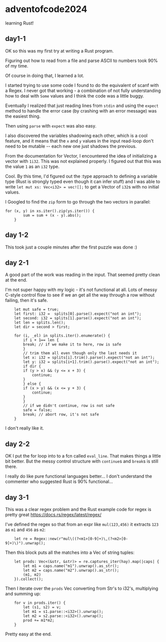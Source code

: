 # adventofcode2024
learning Rust!

## day1-1
OK so this was my first try at writing a Rust program.

Figuring out how to read from a file and parse ASCII to numbers took 90% of my time. 

Of course in doing that, I learned a lot.

I started trying to use some code I found to do the equivalent of scanf with a Regex. I never got that working - a combination of not fully understanding how to deal with ```Some``` values and I think the code was a little buggy.

Eventually I realized that just reading lines from ```stdin``` and using the ```expect``` method to handle the error case (by crashing with an error message) was the easiest thing.

Then using ```parse``` with ```expect``` was also easy.

I also discovered the variables shadowing each other, which is a cool feature, and it means that the ```x``` and ```y``` values in the input read-loop don't need to be mutable -- each new one just shadows the previous.

From the documentation for Vector, I encountered the idea of initializing a vector with ```1i32```. This was not explained properly. I figured out that this was the value ```1``` as an ```i32``` type. 

Cool. By this time, I'd figured out the :type approach to defining a variable type (Rust is strongly typed even though it can infer stuff) and I was able to write ```let mut xs: Vec<i32> = vec![];``` to get a Vector of ```i32```s with no initial values.

I Googled to find the ```zip``` form to go through the two vectors in parallel:

```
for (x, y) in xs.iter().zip(ys.iter()) {
        sum = sum + (x - y).abs();
    }
```

## day 1-2

This took just a couple minutes after the first puzzle was done :)

## day 2-1

A good part of the work was reading in the input. That seemed pretty clean at the end.

I'm not super happy with my logic - it's not functional at all. Lots of messy C-style control flow to see if we an get all the way through a row without failing, then it's safe.

```
	let mut safe = true;
	let first: i32 =  splits[0].parse().expect("not an int");
	let second: i32 = splits[1].parse().expect("not an int");
	let len = splits.len();
	let dir = second > first;

	for (i, _el) in splits.iter().enumerate() {
	    if i + 1== len {
		break; // if we make it to here, row is safe
	    }
	    // trim them all even though only the last needs it
	    let x: i32 = splits[i].trim().parse().expect("not an int");
	    let y: i32 = splits[i+1].trim().parse().expect("not an int");
	    if dir {
		if (y > x) && (y <= x + 3) {
		    continue;
		}
	    } else {
		if (x > y) && (x <= y + 3) {
		    continue;
		}
	    }
	    // if we didn't continue, row is not safe
	    safe = false;
	    break; // abort row, it's not safe
	}
```

I don't really like it.

## day 2-2

OK I put the for loop into to a fcn called ```eval_line```. That makes things a little bit better. But the messy control structure with ```continue```s and ```break```s is still there.

I really do like pure functional languages better... I don't understand the commenter who suggested Rust is 90% functional...

## day 3-1

This was a clear regex problem and the Rust example code for regex is pretty great https://docs.rs/regex/latest/regex/

I've defined the regex so that from an expr like ```mul(123,456)``` it extracts ```123``` as ```m1``` and ```456``` as ```m2```:
```
    let re = Regex::new(r"mul\((?<m1>[0-9]+)\,(?<m2>[0-9]+)\)").unwrap();
```
Then this block puts all the matches into a Vec of string tuples:
```
	let prods: Vec<(&str, &str)> = re.captures_iter(hay).map(|caps| {
	    let m1 = caps.name("m1").unwrap().as_str();
	    let m2 = caps.name("m2").unwrap().as_str();
	    (m1, m2)
	}).collect();
```
Then I iterate over the ```prods``` Vec converting from Str's to i32's, multiplying and summing up:
```
	for v in prods.iter() {
	    let (s1, s2) = v;
	    let m1 = s1.parse::<i32>().unwrap();
	    let m2 = s2.parse::<i32>().unwrap();	
	    prod += m1*m2;
	}
```
Pretty easy at the end.
